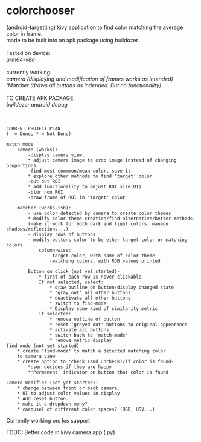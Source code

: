 # colorchooser
(android-targetting) kivy application to find color matching the average color in frame.<br /> 
made to be built into an apk package using buildozer.<br />
<br />
Tested on device:<br />
*arm64-v8a*<br />
<br/>
currently working:<br />
*camera (displaying and modification of frames works as intended)*<br />
*'Matcher (draws all buttons as indended. But no functionality)*<br />
<br />
TO CREATE APK PACKAGE:<br />
*buildozer android debug*<br />
<br />
<br />

    CURRENT PROJECT PLAN
    (- = Done, * = Not Done)

    match mode
        camera (works):
            -display camera view.
            * adjust camera image to crop image instead of changing proportions
            -find most commmon/mean color, save it.
            * explore other methods to find 'target' color 
            -cut out ROI
            * add functionality to adjust ROI size(UI)
            -blur non ROI
            -draw frame of ROI in 'target' color
        
        matcher (works-ish):
            - use color detected by camera to create color themes
            * modify color theme creation/find alternative/better methods.
            (make it work for both dark and light colors, manage shadows/reflections...)
            - display rows of buttons
            - modify buttons color to be ether target color or matching colors
                column-wise: 
                    -target color, with name of color theme
                    -matching colors, with RGB values printed

            Button on click (not yet started)-
                * first of each row is never clickable
                If not selected, select:
                    * draw outline on button/display changed state
                    * 'gray out' all other buttons
                    * deactivate all other buttons
                    * switch to find-mode
                    * Display some kind of similarity metric
                if selected:
                    * remove outline of button
                    * reset 'grayed out' buttons to original appearance
                    * activate all buttons
                    * switch back to 'match-mode'
                    * remove metric display
    find mode (not yet started)
        * create 'find-mode' to match a detected matching color
        to camera view
        * create option to 'check'(and uncheck)/if color is found- 
            *user decides if they are happy
            *'Permanent' indicator on button that color is found

    Camera-modifier (not yet started):
        * change between front or back camera.
        * UI to adjust color values in display
        * Add reset button.
        * make it a dropdown meny?
        * carousel of different color spaces? (BGR, HSV...)

Currently working on:
    Ios support

TODO:
    Better code in kivy camera app (.py)

